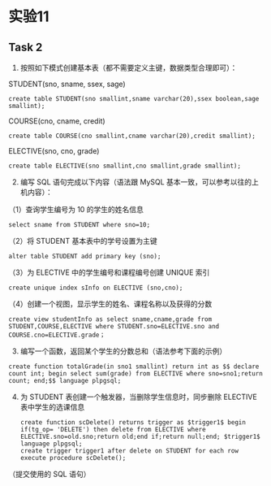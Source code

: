 # 实验11

## Task 2

1. 按照如下模式创建基本表（都不需要定义主键，数据类型合理即可）：

STUDENT(sno, sname, ssex, sage)

```
create table STUDENT(sno smallint,sname varchar(20),ssex boolean,sage smallint);
```



COURSE(cno, cname, credit)

```
create table COURSE(cno smallint,cname varchar(20),credit smallint);
```



ELECTIVE(sno, cno, grade)

```
create table ELECTIVE(sno smallint,cno smallint,grade smallint);
```





2. 编写 SQL 语句完成以下内容（语法跟 MySQL 基本⼀致，可以参考以往的上机内容）：

（1）查询学⽣编号为 10 的学⽣的姓名信息

```
select sname from STUDENT where sno=10;
```



（2）将 STUDENT 基本表中的学号设置为主键

```
alter table STUDENT add primary key (sno);
```



（3）为 ELECTIVE 中的学⽣编号和课程编号创建 UNIQUE 索引

```
create unique index sInfo on ELECTIVE (sno,cno);
```



（4）创建⼀个视图，显示学⽣的姓名、课程名称以及获得的分数

```
create view studentInfo as select sname,cname,grade from STUDENT,COURSE,ELECTIVE where STUDENT.sno=ELECTIVE.sno and COURSE.cno=ELECTIVE.grade；
```



3. 编写⼀个函数，返回某个学⽣的分数总和（语法参考下⾯的示例）

``` 
create function totalGrade(in sno1 smallint) return int as $$ declare count int; begin select sum(grade) from ELECTIVE where sno=sno1;return count; end;$$ language plpgsql;
```



4. 为 STUDENT 表创建⼀个触发器，当删除学⽣信息时，同步删除 ELECTIVE 表中学⽣的选课信息

   ```
   create function scDelete() returns trigger as $trigger1$ begin if(tg_op= 'DELETE') then delete from ELECTIVE where ELECTIVE.sno=old.sno;return old;end if;return null;end; $trigger1$ language plpgsql;
   create trigger trigger1 after delete on STUDENT for each row execute procedure scDelete();
   ```

   

（提交使⽤的 SQL 语句） 